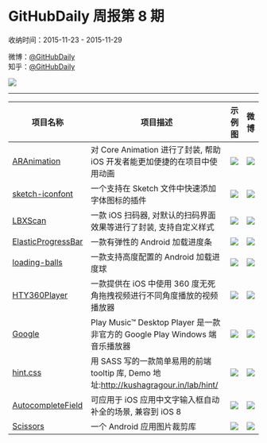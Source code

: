 # GitHubDaily 周报第 8 期

收纳时间：2015-11-23 - 2015-11-29

微博：[@GitHubDaily](https://weibo.com/GitHubDaily)    
知乎：[@GitHubDaily](https://www.zhihu.com/people/githubdaily)

![](https://raw.githubusercontent.com/GitHubDaily/GitHubDaily/master/assets/weixin.png)

---

项目名称 | 项目描述 | 示例图 | 微博
--- | --- | --- | ---
[ARAnimation](https://github.com/AugustRush/ARAnimation) | 对 Core Animation 进行了封装, 帮助 iOS 开发者能更加便捷的在项目中使用动画 | ![](http://ww2.sinaimg.cn/large/006fiYtfgw1eyfomtt0u4g304g04rgm7.gif) | [![](https://raw.githubusercontent.com/GitHubDaily/GitHubDaily/master/assets/sina_logo.png)](https://weibo.com/5722964389/D66onjRic)
[sketch-iconfont](https://github.com/keremciu/sketch-iconfont) | 一个支持在 Sketch 文件中快速添加字体图标的插件 | ![](http://ww3.sinaimg.cn/large/006fiYtfjw1eygwgl80p8g30lc0ep7wh.gif) | [![](https://raw.githubusercontent.com/GitHubDaily/GitHubDaily/master/assets/sina_logo.png)](https://weibo.com/5722964389/D63MPkIy6)
[LBXScan](https://github.com/MxABC/LBXScan) | 一款 iOS 扫码器, 对默认的扫码界面效果等进行了封装, 支持自定义样式 | ![](http://ww2.sinaimg.cn/large/006fiYtfgw1eyfoiz4i7gj30890eqmxx.jpg) | [![](https://raw.githubusercontent.com/GitHubDaily/GitHubDaily/master/assets/sina_logo.png)](https://weibo.com/5722964389/D5WXSv8cg)
[ElasticProgressBar](https://github.com/michelelacorte/ElasticProgressBar) | 一款有弹性的 Android 加载进度条 | ![](http://ww3.sinaimg.cn/large/006fiYtfgw1eyfprvtvr8g30al0amq4p.gif) | [![](https://raw.githubusercontent.com/GitHubDaily/GitHubDaily/master/assets/sina_logo.png)](https://weibo.com/5722964389/D5UvFn5L4)
[loading-balls](https://github.com/glomadrian/loading-balls) | 一款支持高度配置的 Android 加载进度球 | ![](http://ww2.sinaimg.cn/large/006fiYtfjw1eyfm4yrtkeg305003sx68.gif) | [![](https://raw.githubusercontent.com/GitHubDaily/GitHubDaily/master/assets/sina_logo.png)](https://weibo.com/5722964389/D5NL1D34t)
[HTY360Player](https://github.com/hanton/HTY360Player) | 一款提供在 iOS 中使用 360 度无死角拖拽视频进行不同角度播放的视频播放器 | ![](http://ww2.sinaimg.cn/large/006fiYtfjw1eyes89yn0ag30dc07ie84.gif) | [![](https://raw.githubusercontent.com/GitHubDaily/GitHubDaily/master/assets/sina_logo.png)](https://weibo.com/5722964389/D5Kz6qGUo)
[Google](https://github.com/MarshallOfSound/Google-Play-Music-Desktop-Player-UNOFFICIAL-) | Play Music™ Desktop Player 是一款非官方的 Google Play Windows 端音乐播放器 | ![](http://ww1.sinaimg.cn/large/006fiYtfgw1eyent7u99ng30zv0mjn3m.gif) | [![](https://raw.githubusercontent.com/GitHubDaily/GitHubDaily/master/assets/sina_logo.png)](https://weibo.com/5722964389/D5FYtEtLM)
[hint.css](https://github.com/chinchang/hint.css) | 用 SASS 写的一款简单易用的前端 tooltip 库, Demo 地址:http://kushagragour.in/lab/hint/ | ![](http://ww2.sinaimg.cn/large/006fiYtfgw1eydmpy89ksg30hd0k8aff.gif) | [![](https://raw.githubusercontent.com/GitHubDaily/GitHubDaily/master/assets/sina_logo.png)](https://weibo.com/5722964389/D5BaelUBH)
[AutocompleteField](https://github.com/filipstefansson/AutocompleteField) | 可应用于 iOS 应用中文字输入框自动补全的场景, 兼容到 iOS 8 | ![](http://ww2.sinaimg.cn/large/006fiYtfjw1eycf0au6rog30b80k0ke1.gif) | [![](https://raw.githubusercontent.com/GitHubDaily/GitHubDaily/master/assets/sina_logo.png)](https://weibo.com/5722964389/D5rDE99mp)
[Scissors](https://github.com/lyft/scissors) | 一个 Android 应用图片裁剪库 | ![](http://ww2.sinaimg.cn/large/006fiYtfjw1eycex9fy3fg308w0ftu10.gif) | [![](https://raw.githubusercontent.com/GitHubDaily/GitHubDaily/master/assets/sina_logo.png)](https://weibo.com/5722964389/D5nEO3pCG)

